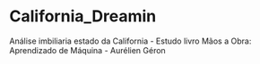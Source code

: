 # California_Dreamin
Análise imbiliaria estado da California - Estudo livro Mãos a Obra: Aprendizado de Máquina - Aurélien Géron
